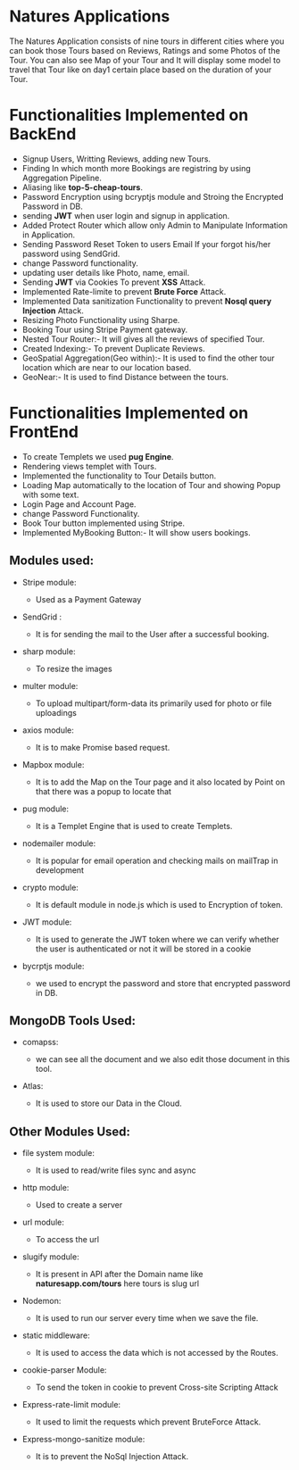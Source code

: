# Natures Applications

The Natures Application consists of nine tours in different cities where you can book those Tours based on Reviews, Ratings and some Photos of the Tour.
You can also see Map of your Tour and It will display some model to travel that Tour like on day1 certain place based on the duration of your Tour.


# Functionalities Implemented on BackEnd
- Signup Users, Writting Reviews, adding new Tours.
- Finding In which month more Bookings are registring by using Aggregation Pipeline.
- Aliasing like **top-5-cheap-tours**.
- Password Encryption using bcryptjs module and Stroing the Encrypted Password in DB.
- sending **JWT** when user login and signup in application.
- Added Protect Router which allow only Admin to Manipulate Information in Application.
- Sending Password Reset Token to users Email If your forgot his/her password using SendGrid.
- change Password functionality.
- updating user details like Photo, name, email.
- Sending **JWT** via Cookies To prevent **XSS** Attack.
- Implemented Rate-limite to prevent **Brute Force** Attack.
- Implemented Data sanitization Functionality to prevent **Nosql query Injection** Attack.
- Resizing Photo Functionality using Sharpe.
- Booking Tour using Stripe Payment gateway.
- Nested Tour Router:- It will gives all the reviews of specified Tour.
- Created Indexing:- To prevent Duplicate Reviews.
- GeoSpatial Aggregation(Geo within):- It is used to find the other tour location which are near to our location based.
- GeoNear:- It is used to find Distance between the tours.

# Functionalities Implemented on FrontEnd
- To create Templets we used **pug Engine**.
- Rendering views templet with Tours.
- Implemented the functionality to Tour Details button.
- Loading Map automatically to the location of Tour and showing Popup with some text.
- Login Page and Account Page.
- change Password Functionality.
- Book Tour button implemented using Stripe.
- Implemented MyBooking Button:- It will show users bookings.


##  Modules used:

- Stripe module: 
  - Used as a Payment Gateway 
  
- SendGrid :
  - It is for sending the mail to the User after a successful booking.
  
- sharp module:
  - To resize the images 
  
- multer module:
  - To upload multipart/form-data its primarily used for photo or file uploadings
 
- axios module:
  - It is to make Promise based request.
 
- Mapbox module:
   - It is to add the Map on the Tour page and it also located by Point on that there was a popup to locate that 
   
- pug module:
  - It is a Templet Engine that is used to create Templets.
  
- nodemailer module: 
  - It is popular for email operation and checking mails on mailTrap in development
  
- crypto module:
  - It is default module in node.js which is used to Encryption of token.
  
- JWT module:
  - It is used to generate the JWT token where we can verify whether the user is authenticated or not it will be stored in a cookie
  
- bycrptjs module:
  - we used to encrypt the password and store that encrypted password in DB.
  
##  MongoDB Tools Used:

- comapss:
  - we can see all the document and we also edit those document in this tool.
  
- Atlas:
  - It is used to store our Data in the Cloud.

##  Other Modules Used:

- file system module:
  - It is used to read/write files sync and async
  
- http module:
  - Used to create a server
  
- url module:
  - To access the url
  
- slugify module:
  - It is present in API after the Domain name like **naturesapp.com/tours** here tours is slug url
  
- Nodemon:
  - It is used to run our server every time when we save the file.
  
- static middleware:
  - It is used to access the data which is not accessed by the Routes.
  
- cookie-parser Module:
  - To send the token in cookie to prevent Cross-site Scripting Attack
  
- Express-rate-limit module:
  - It used to limit the requests which prevent BruteForce Attack.
  
- Express-mongo-sanitize module:
  - It is to prevent the NoSql Injection Attack.


